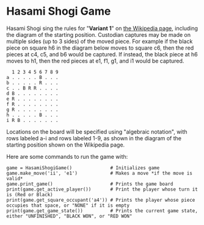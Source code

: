 # Hasami Shogi Game

Hasami Shogi sing the rules for "**Variant 1**" on [the Wikipedia page](https://en.wikipedia.org/wiki/Hasami_shogi), including the diagram of the starting position. Custodian captures may be made on multiple sides (up to 3 sides) of the moved piece. For example if the black piece on square h6 in the diagram below moves to square c6, then the red pieces at c4, c5, and b6 would be captured. If instead, the black piece at h6 moves to h1, then the red pieces at e1, f1, g1, and i1 would be captured.

```
  1 2 3 4 5 6 7 8 9
a . . . . . B . . .
b . . . . . R . . .
c . . B R R . . . .
d B . . . . . . . .
e R . . . . . . . .
f R . . . . . . . .
g R . . . . . . . .
h . . . . . B . . .
i R B . . . . . . .
```

Locations on the board will be specified using "algebraic notation", with rows labeled a-i and rows labeled 1-9, as shown in the diagram of the starting position shown on the Wikipedia page.

Here are some commands to run the game with:
```
game = HasamiShogiGame()              # Initializes game
game.make_move('ii', 'e1')            # Makes a move *if the move is valid*
game.print_game()                     # Prints the game board
print(game.get_active_player())       # Print the player whose turn it is (Red or Black)
print(game.get_square_occupant('a4')) # Prints the player whose piece occupies that space, or "NONE" if it is empty
print(game.get_game_state())          # Prints the current game state, either "UNFINISHED", "BLACK WON", or "RED WON"
```
